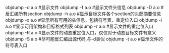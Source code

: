 objdump -d a.o    #显示文件
objdump -f a.o    #显示文件头信息
objdump -D a.o    #反汇编所有section
objdump -h a.o    #显示目标文件各个section的头部摘要信息
objdump -x a.o    #显示所有可用的头信息，包括符号表、重定位入口
objdump -i a.o    #显示可用架构和目标格式列表
objdump -r a.o    #显示文件的重定位入口
objdump -R a.o    #显示文件的动态重定位入口，仅仅对于动态目标文件有意义
objdump -S a.o    #尽可能反汇编出源代码,与-d类似
objdump -t a.o    #显示文件的符号表入口
